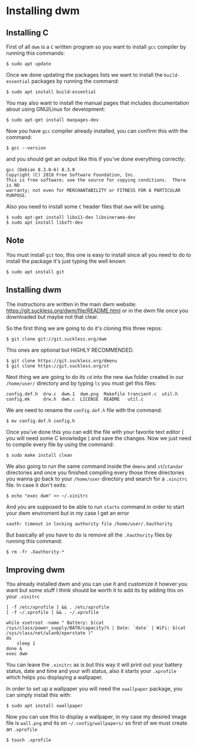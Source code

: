 # Installing dwm

## Installing C

First of all `dwm` is a `C` written program so you want to install `gcc` compiler by running this commands:

    $ sudo apt update

Once we done updating the packages lists we want to install the `build-essential` packages by running the command:

    $ sudo apt install build-essential

You may also want to install the manual pages that includes documentation about using GNU/Linux for development:

    $ sudo apt-get install manpages-dev

Now you have `gcc` compiler already installed, you can confirm this with the command:

    $ gcc --version

and you should get an output like this if you've done everything correctly:

    gcc (Debian 8.3.0-6) 8.3.0
    Copyright (C) 2018 Free Software Foundation, Inc.
    This is free software; see the source for copying conditions.  There is NO
    warranty; not even for MERCHANTABILITY or FITNESS FOR A PARTICULAR PURPOSE.

Also you need to install some `C` header files that `dwm` will be using.

    $ sudo apt-get install libx11-dev libxinerama-dev
    $ sudo apt install libxft-dev

## Note
You must install `git` too, this one is easy to install since all you need to do to install the package it's just typing the well known

    $ sudo apt install git

## Installing dwm
The instructions are written in the main dwm website: https://git.suckless.org/dwm/file/README.html or in the dwm file once you downloaded but maybe not that 
clear.


So the first thing we are going to do it's cloning this three repos:

    $ git clone git://git.suckless.org/dwm
    
This ones are optional but HIGHLY RECOMMENDED.

    $ git clone https://git.suckless.org/dmenu 
    $ git clone https://git.suckless.org/st

Next thing we are going to do its `cd` into the new `dwm` folder created in our `/home/user/` directory and by typing `ls` you must get this files:

    config.def.h  drw.c  dwm.1  dwm.png  Makefile trancient.c  util.h
    config.mk     drw.h  dwm.c  LICENSE  README   util.c

We are need to rename the `config.def.h` file with the command:

    $ mv config.def.h config.h
    
Once you've done this you can edit the file with your favorite text editor ( you will need some C knowledge ) and save the changes. Now we just need to compile every file by using the command:

    $ sudo make install clean

We also going to run the same command inside the `dmenu` and `st`/`standar` directories and once you finished compiling every those three directories you wanna
go back to your `/home/user` directory and search for a `.xinitrc` file. In case it don't exits:

    $ echo "exec dwm" >> ~/.xinitrc

And you are supposed to be able to run `startx` command in order to start your dwm enviroment but in my case I get an error

    xauth: timeout in locking authority file /home/user/.Xauthority

But basically all you have to do is remove all the `.Xauthority` files by running this command:

    $ rm -fr .Xauthority-*

## Improving dwm
You already installed dwm and you can use it and customize it howver you want but some stuff I think should be worth it to add its by adding this on your `.xinitrc`

    [ -f /etc/xprofile ] && . /etc/xprofile
    [ -f ~/.xprofile ] && . ~/.xprofile

    while xsetroot -name " Battery: $(cat /sys/class/power_supply/BAT0/capacity)% | Date: `date` | WiFi: $(cat /sys/class/net/wlan0/operstate )"
    do
	    sleep 1
    done &
    exec dwm
 
You can leave the `.xinitrc` as is but this way it will print out your battery status, date and time and your wifi status, also it starts your `.xprofile` which helps you displaying a wallpaper.

In order to set up a wallpaper you will need the `xwallpaper` package, you can simply install this with:

    $ sudo apt install xwallpaper

Now you can use this to display a wallpaper, in my case my desired image file is `wall.png` and its on `~/.config/wallpapers/` so first of we must create an `.xprofile`

    $ touch .xprofile

